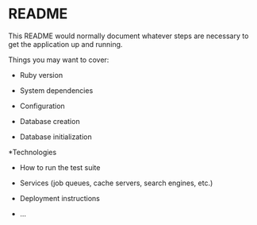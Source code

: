 # README

This README would normally document whatever steps are necessary to get the
application up and running.

Things you may want to cover:

* Ruby version

* System dependencies

* Configuration

* Database creation

* Database initialization

*Technologies

* How to run the test suite

* Services (job queues, cache servers, search engines, etc.)

* Deployment instructions

* ...
